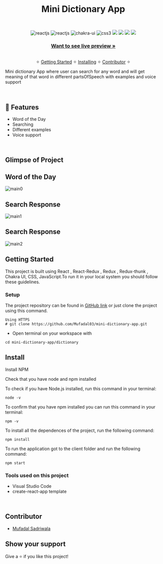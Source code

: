 <h1 align="center">Mini Dictionary App</h1> 
<br />
<p align="center">
    <img src="https://img.shields.io/badge/React-20232A?style=for-the-badge&logo=react&logoColor=61DAFB" alt="reactjs" />
        <img src="https://img.shields.io/badge/Redux-20232A?style=for-the-badge&logo=react&logoColor=61DAFB" alt="reactjs" />
    <img src="https://img.shields.io/badge/Chakra%20UI-3bc7bd?style=for-the-badge&logo=chakraui&logoColor=white" alt="chakra-ui"/>
    <img src="https://img.shields.io/badge/CSS3-1572B6?style=for-the-badge&logo=css3&logoColor=white" alt="css3"/>   
    <img src="https://img.shields.io/badge/NPM-%23000000.svg?style=for-the-badge&logo=npm&logoColor=white" />
    <img src="https://img.shields.io/badge/html-%2320232a.svg?style=for-the-badge&logo=HTML&logoColor=%2361DAFB" />
    <img src="https://img.shields.io/badge/CSS-%2320232a.svg?style=for-the-badge&logo=CSS&logoColor=%2361DAFB" />
    <img src="https://img.shields.io/badge/JS-%2320232a.svg?style=for-the-badge&logo=CSS&logoColor=%2361DAFB" />
    
    
</p>

<h3 align="center"><a href="https://mini-dictionary-by-mufadal.netlify.app/"><strong>Want to see live preview »</strong></a></h3>

<p align="center"> 
    <br />&#10023;
    <a href="#Getting-Started">Getting Started</a> &#10023; <a href="#Install">Installing</a> &#10023;    
    <a href="#Contributor">Contributor</a> &#10023;
  </p>
  
  Mini dictionary App where user can search for any word and will get meaning of that word in different partsOfSpeech with examples and voice support

<br />


## 🚀 Features
- Word of the Day
- Searching
- Different examples
- Voice support

<br/>

## Glimpse of Project
## Word of the Day
![main0](https://user-images.githubusercontent.com/101393298/208250786-7b15e651-cfdf-4b88-84ff-c690600a698d.png)
## Search Response 
![main1](https://user-images.githubusercontent.com/101393298/208250799-8ffd78f9-6acd-4dbf-94b5-1deafdfc3b23.png)
## Search Response
![main2](https://user-images.githubusercontent.com/101393298/208250802-f3f04137-fc9a-4624-a464-920c98698908.png)


## Getting Started

This project is built using React , React-Redux , Redux , Redux-thunk , Chakra UI, CSS, JavaScript.To run it in your local system you should follow these guidelines.

### Setup


The project repository can be found in [GitHub link](https://github.com/Mufadal03/mini-dictionary-app.git) or just clone the project using this command. 


```
Using HTTPS
# git clone https://github.com/Mufadal03/mini-dictionary-app.git
```

+ Open terminal on your workspace with

```
cd mini-dictionary-app/dictionary
```


## Install

Install NPM

Check that you have node and npm installed

To check if you have Node.js installed, run this command in your terminal:


```
node -v
```

To confirm that you have npm installed you can run this command in your terminal:


```
npm -v
```


To install all the dependences of the project, run the following command:


```
npm install
```


To run the application got to the client folder and run the following command:

```
npm start
```


### Tools used on this project

- Visual Studio Code
- create-react-app template


<br/>

## Contributor
- [Mufadal Sadriwala](https://github.com/Mufadal03)



## Show your support

Give a ⭐ if you like this project!
